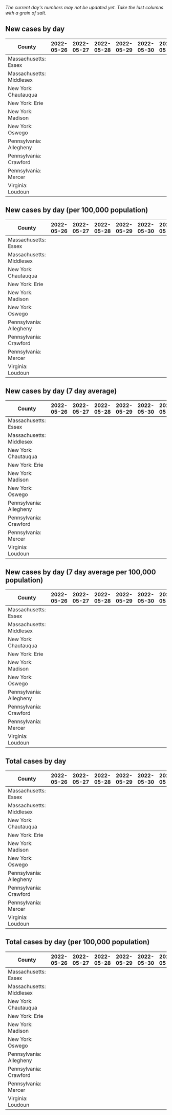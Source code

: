 _The current day's numbers may not be updated yet. Take the last columns with a grain of salt._
## New cases by day

| County | 2022-05-26 | 2022-05-27 | 2022-05-28 | 2022-05-29 | 2022-05-30 | 2022-05-31 | 2022-06-01 |
| --- | --- | --- | --- | --- | --- | --- | --- |
| Massachusetts: Essex |  |  |  |  |  |  |  |
| Massachusetts: Middlesex |  |  |  |  |  |  |  |
| New York: Chautauqua |  |  |  |  |  |  |  |
| New York: Erie |  |  |  |  |  |  |  |
| New York: Madison |  |  |  |  |  |  |  |
| New York: Oswego |  |  |  |  |  |  |  |
| Pennsylvania: Allegheny |  |  |  |  |  |  |  |
| Pennsylvania: Crawford |  |  |  |  |  |  |  |
| Pennsylvania: Mercer |  |  |  |  |  |  |  |
| Virginia: Loudoun |  |  |  |  |  |  |  |

## New cases by day (per 100,000 population)

| County | 2022-05-26 | 2022-05-27 | 2022-05-28 | 2022-05-29 | 2022-05-30 | 2022-05-31 | 2022-06-01 |
| --- | --- | --- | --- | --- | --- | --- | --- |
| Massachusetts: Essex |  |  |  |  |  |  |  |
| Massachusetts: Middlesex |  |  |  |  |  |  |  |
| New York: Chautauqua |  |  |  |  |  |  |  |
| New York: Erie |  |  |  |  |  |  |  |
| New York: Madison |  |  |  |  |  |  |  |
| New York: Oswego |  |  |  |  |  |  |  |
| Pennsylvania: Allegheny |  |  |  |  |  |  |  |
| Pennsylvania: Crawford |  |  |  |  |  |  |  |
| Pennsylvania: Mercer |  |  |  |  |  |  |  |
| Virginia: Loudoun |  |  |  |  |  |  |  |

## New cases by day (7 day average)

| County | 2022-05-26 | 2022-05-27 | 2022-05-28 | 2022-05-29 | 2022-05-30 | 2022-05-31 | 2022-06-01 |
| --- | --- | --- | --- | --- | --- | --- | --- |
| Massachusetts: Essex |  |  |  |  |  |  |  |
| Massachusetts: Middlesex |  |  |  |  |  |  |  |
| New York: Chautauqua |  |  |  |  |  |  |  |
| New York: Erie |  |  |  |  |  |  |  |
| New York: Madison |  |  |  |  |  |  |  |
| New York: Oswego |  |  |  |  |  |  |  |
| Pennsylvania: Allegheny |  |  |  |  |  |  |  |
| Pennsylvania: Crawford |  |  |  |  |  |  |  |
| Pennsylvania: Mercer |  |  |  |  |  |  |  |
| Virginia: Loudoun |  |  |  |  |  |  |  |

## New cases by day (7 day average per 100,000 population)

| County | 2022-05-26 | 2022-05-27 | 2022-05-28 | 2022-05-29 | 2022-05-30 | 2022-05-31 | 2022-06-01 |
| --- | --- | --- | --- | --- | --- | --- | --- |
| Massachusetts: Essex |  |  |  |  |  |  |  |
| Massachusetts: Middlesex |  |  |  |  |  |  |  |
| New York: Chautauqua |  |  |  |  |  |  |  |
| New York: Erie |  |  |  |  |  |  |  |
| New York: Madison |  |  |  |  |  |  |  |
| New York: Oswego |  |  |  |  |  |  |  |
| Pennsylvania: Allegheny |  |  |  |  |  |  |  |
| Pennsylvania: Crawford |  |  |  |  |  |  |  |
| Pennsylvania: Mercer |  |  |  |  |  |  |  |
| Virginia: Loudoun |  |  |  |  |  |  |  |

## Total cases by day

| County | 2022-05-26 | 2022-05-27 | 2022-05-28 | 2022-05-29 | 2022-05-30 | 2022-05-31 | 2022-06-01 |
| --- | --- | --- | --- | --- | --- | --- | --- |
| Massachusetts: Essex |  |  |  |  |  |  | 220101 |
| Massachusetts: Middlesex |  |  |  |  |  |  | 366798 |
| New York: Chautauqua |  |  |  |  |  |  | 25447 |
| New York: Erie |  |  |  |  |  |  | 234148 |
| New York: Madison |  |  |  |  |  |  | 14585 |
| New York: Oswego |  |  |  |  |  |  | 29316 |
| Pennsylvania: Allegheny |  |  |  |  |  |  | 282476 |
| Pennsylvania: Crawford |  |  |  |  |  |  | 20596 |
| Pennsylvania: Mercer |  |  |  |  |  |  | 24064 |
| Virginia: Loudoun |  |  |  |  |  |  | 75724 |

## Total cases by day (per 100,000 population)

| County | 2022-05-26 | 2022-05-27 | 2022-05-28 | 2022-05-29 | 2022-05-30 | 2022-05-31 | 2022-06-01 |
| --- | --- | --- | --- | --- | --- | --- | --- |
| Massachusetts: Essex |  |  |  |  |  |  | 27895.0 |
| Massachusetts: Middlesex |  |  |  |  |  |  | 22758.5 |
| New York: Chautauqua |  |  |  |  |  |  | 20052.3 |
| New York: Erie |  |  |  |  |  |  | 25486.8 |
| New York: Madison |  |  |  |  |  |  | 20559.3 |
| New York: Oswego |  |  |  |  |  |  | 24008.1 |
| Pennsylvania: Allegheny |  |  |  |  |  |  | 23229.1 |
| Pennsylvania: Crawford |  |  |  |  |  |  | 24336.8 |
| Pennsylvania: Mercer |  |  |  |  |  |  | 21991.5 |
| Virginia: Loudoun |  |  |  |  |  |  | 18311.2 |
